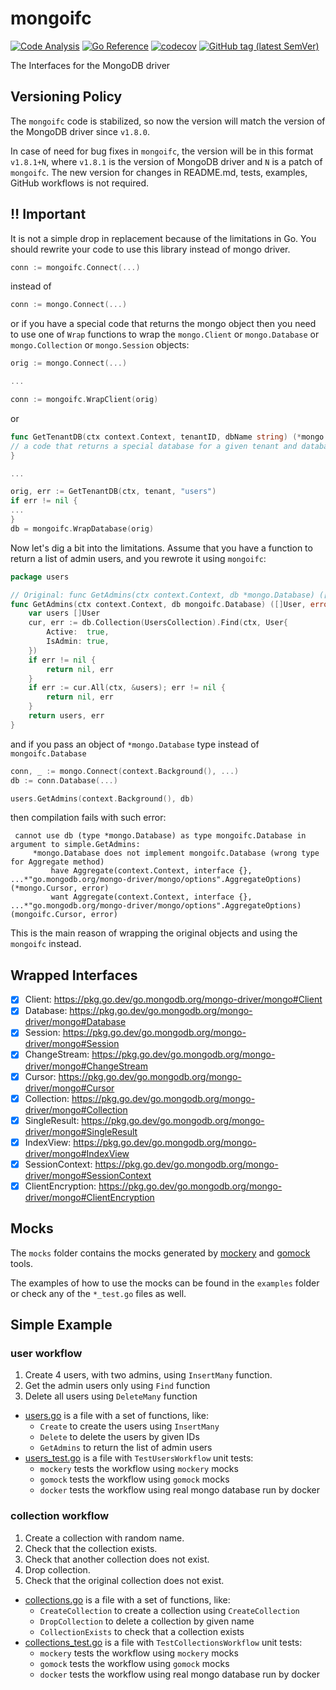 # mongoifc

[![Code Analysis](https://github.com/sv-tools/mongoifc/actions/workflows/checks.yaml/badge.svg)](https://github.com/sv-tools/mongoifc/actions/workflows/checks.yaml)
[![Go Reference](https://pkg.go.dev/badge/github.com/sv-tools/mongoifc.svg)](https://pkg.go.dev/github.com/sv-tools/mongoifc)
[![codecov](https://codecov.io/gh/sv-tools/mongoifc/branch/main/graph/badge.svg?token=0XVOTDR1CW)](https://codecov.io/gh/sv-tools/mongoifc)
[![GitHub tag (latest SemVer)](https://img.shields.io/github/v/tag/sv-tools/mongoifc?style=flat)](https://github.com/sv-tools/mongoifc/releases)

The Interfaces for the MongoDB driver

## Versioning Policy

The `mongoifc` code is stabilized, so now the version will match the version of the MongoDB driver since `v1.8.0`.

In case of need for bug fixes in `mongoifc`, the version will be in this format `v1.8.1+N`, where `v1.8.1` is the
version of MongoDB driver and `N` is a patch of `mongoifc`. The new version for changes in README.md, tests, examples,
GitHub workflows is not required.

## :bangbang: **Important**

It is not a simple drop in replacement because of the limitations in Go. You should rewrite your code to use this
library instead of mongo driver.

```go
conn := mongoifc.Connect(...)
```

instead of

```go
conn := mongo.Connect(...)
```

or if you have a special code that returns the mongo object then you need to use one of `Wrap` functions to wrap
the `mongo.Client` or `mongo.Database` or `mongo.Collection` or `mongo.Session` objects:

```go
orig := mongo.Connect(...)

...

conn := mongoifc.WrapClient(orig)
```

or

```go
func GetTenantDB(ctx context.Context, tenantID, dbName string) (*mongo.Database, error) {
// a code that returns a special database for a given tenant and database name
}

...

orig, err := GetTenantDB(ctx, tenant, "users")
if err != nil {
...
}
db = mongoifc.WrapDatabase(orig)
```

Now let's dig a bit into the limitations. Assume that you have a function to return a list of admin users, and you
rewrote it using `mongoifc`:

```go
package users

// Original: func GetAdmins(ctx context.Context, db *mongo.Database) ([]*User, error)
func GetAdmins(ctx context.Context, db mongoifc.Database) ([]User, error) {
	var users []User
	cur, err := db.Collection(UsersCollection).Find(ctx, User{
		Active:  true,
		IsAdmin: true,
	})
	if err != nil {
		return nil, err
	}
	if err := cur.All(ctx, &users); err != nil {
		return nil, err
	}
	return users, err
}
```

and if you pass an object of `*mongo.Database` type instead of `mongoifc.Database`

```go
conn, _ := mongo.Connect(context.Background(), ...)
db := conn.Database(...)

users.GetAdmins(context.Background(), db)
```

then compilation fails with such error:

     cannot use db (type *mongo.Database) as type mongoifc.Database in argument to simple.GetAdmins:
         *mongo.Database does not implement mongoifc.Database (wrong type for Aggregate method)
             have Aggregate(context.Context, interface {}, ...*"go.mongodb.org/mongo-driver/mongo/options".AggregateOptions) (*mongo.Cursor, error)
             want Aggregate(context.Context, interface {}, ...*"go.mongodb.org/mongo-driver/mongo/options".AggregateOptions) (mongoifc.Cursor, error)

This is the main reason of wrapping the original objects and using the `mongoifc` instead.

## Wrapped Interfaces

- [x] Client: https://pkg.go.dev/go.mongodb.org/mongo-driver/mongo#Client
- [x] Database: https://pkg.go.dev/go.mongodb.org/mongo-driver/mongo#Database
- [x] Session: https://pkg.go.dev/go.mongodb.org/mongo-driver/mongo#Session
- [x] ChangeStream: https://pkg.go.dev/go.mongodb.org/mongo-driver/mongo#ChangeStream
- [x] Cursor: https://pkg.go.dev/go.mongodb.org/mongo-driver/mongo#Cursor
- [x] Collection: https://pkg.go.dev/go.mongodb.org/mongo-driver/mongo#Collection
- [x] SingleResult: https://pkg.go.dev/go.mongodb.org/mongo-driver/mongo#SingleResult
- [x] IndexView: https://pkg.go.dev/go.mongodb.org/mongo-driver/mongo#IndexView
- [x] SessionContext: https://pkg.go.dev/go.mongodb.org/mongo-driver/mongo#SessionContext
- [x] ClientEncryption: https://pkg.go.dev/go.mongodb.org/mongo-driver/mongo#ClientEncryption

## Mocks

The `mocks` folder contains the mocks generated by [mockery](https://github.com/vektra/mockery)
and [gomock](https://github.com/uber-go/mock) tools.

The examples of how to use the mocks can be found in the `examples` folder or check any of the `*_test.go` files as
well.

## Simple Example

### user workflow
1. Create 4 users, with two admins, using `InsertMany` function.
2. Get the admin users only using `Find` function
3. Delete all users using `DeleteMany` function

* [users.go](https://github.com/sv-tools/mongoifc/blob/main/examples/simple/users.go) is a file with a set of functions, like:
  * `Create` to create the users using `InsertMany`
  * `Delete` to delete the users by given IDs
  * `GetAdmins` to return the list of admin users
* [users_test.go](https://github.com/sv-tools/mongoifc/blob/main/examples/simple/users_test.go) is a file with `TestUsersWorkflow` unit tests:
  * `mockery` tests the workflow using `mockery` mocks
  * `gomock` tests the workflow using `gomock` mocks
  * `docker` tests the workflow using real mongo database run by docker

### collection workflow
1. Create a collection with random name.
2. Check that the collection exists.
3. Check that another collection does not exist.
4. Drop collection.
5. Check that the original collection does not exist.

* [collections.go](https://github.com/sv-tools/mongoifc/blob/main/examples/simple/collections.go) is a file with a set of functions, like:
  * `CreateCollection` to create a collection using `CreateCollection`
  * `DropCollection` to delete a collection by given name
  * `CollectionExists` to check that a collection exists
* [collections_test.go](https://github.com/sv-tools/mongoifc/blob/main/examples/simple/collections_test.go) is a file with `TestCollectionsWorkflow` unit tests:
  * `mockery` tests the workflow using `mockery` mocks
  * `gomock` tests the workflow using `gomock` mocks
  * `docker` tests the workflow using real mongo database run by docker
